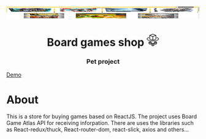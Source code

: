 <img src="/src/styles/images/HomePage.jpg" height="32" width="100%" align="center"/></h1>

<h1 align="center">Board games shop 
<img src="/src/styles/images/awsfargate.svg" height="32"/></h1>
<h3 align="center">Pet project</h3>
<a href="https://board-games-shop-6isnbebaa-smokimod.vercel.app/" target="_blank">Demo</a>
<h1>About</h1>
<p>This is a store for buying games based on ReactJS. The project uses Board Game Atlas API for receiving inforpation. There are uses the libraries such as React-redux/thuck, React-router-dom, react-slick, axios and others...  </p>

